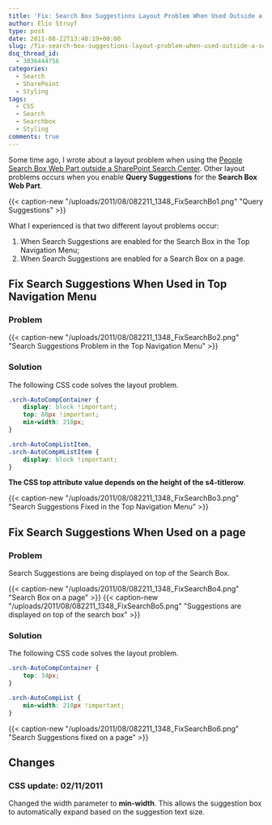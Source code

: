 ```yaml
---
title: 'Fix: Search Box Suggestions Layout Problem When Used Outside a Search Center'
author: Elio Struyf
type: post
date: 2011-08-22T13:48:19+00:00
slug: /fix-search-box-suggestions-layout-problem-when-used-outside-a-search-center/
dsq_thread_id:
  - 3836444756
categories:
  - Search
  - SharePoint
  - Styling
tags:
  - CSS
  - Search
  - Searchbox
  - Styling
comments: true
---
```


Some time ago, I wrote about a layout problem when using the [People Search Box Web Part outside a SharePoint Search Center](https://www.eliostruyf.com/fix-people-search-box-has-layout-problems-when-used-outside-a-search-center/). Other layout problems occurs when you enable **Query Suggestions** for the **Search Box Web Part**.

{{< caption-new "/uploads/2011/08/082211_1348_FixSearchBo1.png" "Query Suggestions" >}}

What I experienced is that two different layout problems occur:

1.  When Search Suggestions are enabled for the Search Box in the Top Navigation Menu;
2.  When Search Suggestions are enabled for a Search Box on a page.

## Fix Search Suggestions When Used in Top Navigation Menu

### Problem

{{< caption-new "/uploads/2011/08/082211_1348_FixSearchBo2.png" "Search Suggestions Problem in the Top Navigation Menu" >}}

### Solution

The following CSS code solves the layout problem.


```css
.srch-AutoCompContainer {
	display: block !important;
	top: 88px !important;
	min-width: 218px;
}

.srch-AutoCompListItem,
.srch-AutoCompHListItem {
	display: block !important;
}
```


**The CSS top attribute value depends on the height of the s4-titlerow**.

{{< caption-new "/uploads/2011/08/082211_1348_FixSearchBo3.png" "Search Suggestions Fixed in the Top Navigation Menu" >}}

## Fix Search Suggestions When Used on a page

### Problem

Search Suggestions are being displayed on top of the Search Box.

{{< caption-new "/uploads/2011/08/082211_1348_FixSearchBo4.png" "Search Box on a page" >}}
{{< caption-new "/uploads/2011/08/082211_1348_FixSearchBo5.png" "Suggestions are displayed on top of the search box" >}}

### Solution

The following CSS code solves the layout problem.


```css
.srch-AutoCompContainer {
    top: 34px;
}

.srch-AutoCompList {
    min-width: 218px !important;
}
```


{{< caption-new "/uploads/2011/08/082211_1348_FixSearchBo6.png" "Search Suggestions fixed on a page" >}}

## Changes

### CSS update: 02/11/2011

Changed the width parameter to **min-width**. This allows the suggestion box to automatically expand based on the suggestion text size.